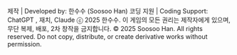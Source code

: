 

제작 | Developed by: 한수수 (Soosoo Han)
코딩 지원 | Coding Support: ChatGPT , 재치, Claude ⓒ 2025 한수수.
이 게임의 모든 권리는 제작자에게 있으며,
무단 복제, 배포, 2차 창작을 금지합니다. © 2025 Soosoo Han.
All rights reserved.
Do not copy, distribute, or create derivative works without permission.
